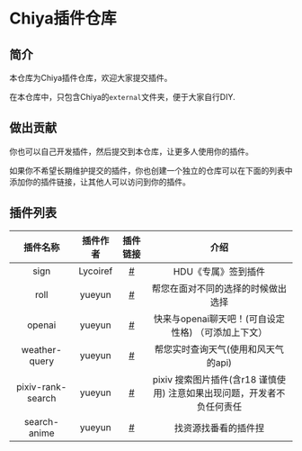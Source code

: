 # Chiya插件仓库

## 简介
本仓库为Chiya插件仓库，欢迎大家提交插件。

在本仓库中，只包含Chiya的`external`文件夹，便于大家自行DIY.

## 做出贡献
你也可以自己开发插件，然后提交到本仓库，让更多人使用你的插件。

如果你不希望长期维护提交的插件，你也创建一个独立的仓库可以在下面的列表中添加你的插件链接，让其他人可以访问到你的插件。

## 插件列表

| 插件名称 | 插件作者 | 插件链接 | 介绍 |
| :-----: | :-----: | :-----: | :-----: |
| sign | Lycoiref | [#]() | HDU《专属》签到插件 |
| roll | yueyun | [#]() | 帮您在面对不同的选择的时候做出选择 |
| openai | yueyun | [#]() | 快来与openai聊天吧！(可自设定性格) （可添加上下文） |
| weather-query | yueyun | [#]() | 帮您实时查询天气(使用和风天气的api) |
| pixiv-rank-search | yueyun | [#]() | pixiv 搜索图片插件(含r18 谨慎使用) 注意如果出现问题，开发者不负任何责任 |
| search-anime | yueyun | [#]() | 找资源找番看的插件捏 |

